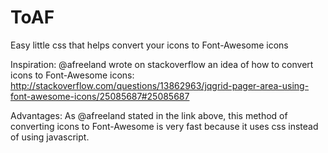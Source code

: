 # ToAF
Easy little css that helps convert your icons to Font-Awesome icons

Inspiration: @afreeland wrote on stackoverflow an idea of how to convert icons to Font-Awesome icons:
http://stackoverflow.com/questions/13862963/jqgrid-pager-area-using-font-awesome-icons/25085687#25085687

Advantages:
As @afreeland stated in the link above, this method of converting icons to Font-Awesome is very fast because it uses css instead of using javascript.
